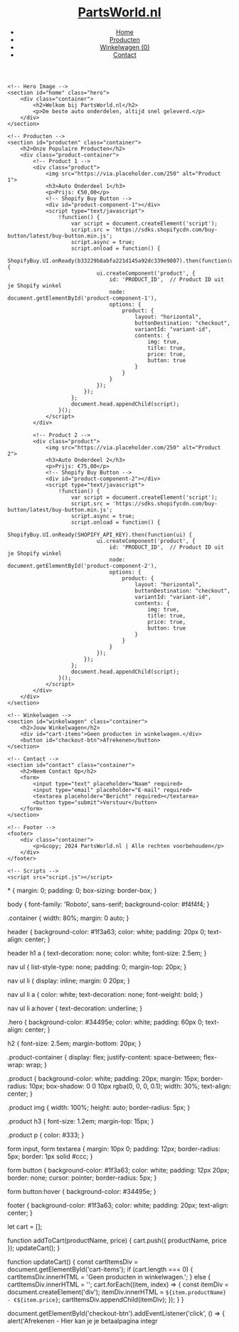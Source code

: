 <!DOCTYPE html>
<html lang="nl">
<head>
    <meta charset="UTF-8">
    <meta name="viewport" content="width=device-width, initial-scale=1.0">
    <title>PartsWorld.nl - Auto Onderdelen Webshop</title>
    <link href="https://fonts.googleapis.com/css2?family=Roboto:wght@400;700&display=swap" rel="stylesheet">
    <link rel="stylesheet" href="styles.css">
</head>
<body>
    <!-- Header -->
    <header>
        <div class="container">
            <h1><a href="/">PartsWorld.nl</a></h1>
            <nav>
                <ul>
                    <li><a href="#home">Home</a></li>
                    <li><a href="#producten">Producten</a></li>
                    <li><a href="#winkelwagen">Winkelwagen (0)</a></li>
                    <li><a href="#contact">Contact</a></li>
                </ul>
            </nav>
        </div>
    </header>

    <!-- Hero Image -->
    <section id="home" class="hero">
        <div class="container">
            <h2>Welkom bij PartsWorld.nl</h2>
            <p>De beste auto onderdelen, altijd snel geleverd.</p>
        </div>
    </section>

    <!-- Producten -->
    <section id="producten" class="container">
        <h2>Onze Populaire Producten</h2>
        <div class="product-container">
            <!-- Product 1 -->
            <div class="product">
                <img src="https://via.placeholder.com/250" alt="Product 1">
                <h3>Auto Onderdeel 1</h3>
                <p>Prijs: €50,00</p>
                <!-- Shopify Buy Button -->
                <div id="product-component-1"></div>
                <script type="text/javascript">
                    !function() {
                        var script = document.createElement('script');
                        script.src = 'https://sdks.shopifycdn.com/buy-button/latest/buy-button.min.js';
                        script.async = true;
                        script.onload = function() {
                            ShopifyBuy.UI.onReady(b33229b8abfa221d145a92dc339e9807).then(function(ui) {
                                ui.createComponent('product', {
                                    id: 'PRODUCT_ID',  // Product ID uit je Shopify winkel
                                    node: document.getElementById('product-component-1'),
                                    options: {
                                        product: {
                                            layout: "horizontal",
                                            buttonDestination: "checkout",
                                            variantId: "variant-id",
                                            contents: {
                                                img: true,
                                                title: true,
                                                price: true,
                                                button: true
                                            }
                                        }
                                    }
                                });
                            });
                        };
                        document.head.appendChild(script);
                    }();
                </script>
            </div>

            <!-- Product 2 -->
            <div class="product">
                <img src="https://via.placeholder.com/250" alt="Product 2">
                <h3>Auto Onderdeel 2</h3>
                <p>Prijs: €75,00</p>
                <!-- Shopify Buy Button -->
                <div id="product-component-2"></div>
                <script type="text/javascript">
                    !function() {
                        var script = document.createElement('script');
                        script.src = 'https://sdks.shopifycdn.com/buy-button/latest/buy-button.min.js';
                        script.async = true;
                        script.onload = function() {
                            ShopifyBuy.UI.onReady(SHOPIFY_API_KEY).then(function(ui) {
                                ui.createComponent('product', {
                                    id: 'PRODUCT_ID',  // Product ID uit je Shopify winkel
                                    node: document.getElementById('product-component-2'),
                                    options: {
                                        product: {
                                            layout: "horizontal",
                                            buttonDestination: "checkout",
                                            variantId: "variant-id",
                                            contents: {
                                                img: true,
                                                title: true,
                                                price: true,
                                                button: true
                                            }
                                        }
                                    }
                                });
                            });
                        };
                        document.head.appendChild(script);
                    }();
                </script>
            </div>
        </div>
    </section>

    <!-- Winkelwagen -->
    <section id="winkelwagen" class="container">
        <h2>Jouw Winkelwagen</h2>
        <div id="cart-items">Geen producten in winkelwagen.</div>
        <button id="checkout-btn">Afrekenen</button>
    </section>

    <!-- Contact -->
    <section id="contact" class="container">
        <h2>Neem Contact Op</h2>
        <form>
            <input type="text" placeholder="Naam" required>
            <input type="email" placeholder="E-mail" required>
            <textarea placeholder="Bericht" required></textarea>
            <button type="submit">Verstuur</button>
        </form>
    </section>

    <!-- Footer -->
    <footer>
        <div class="container">
            <p>&copy; 2024 PartsWorld.nl | Alle rechten voorbehouden</p>
        </div>
    </footer>

    <!-- Scripts -->
    <script src="script.js"></script>
</body>
</html>
* {
    margin: 0;
    padding: 0;
    box-sizing: border-box;
}

body {
    font-family: 'Roboto', sans-serif;
    background-color: #f4f4f4;
}

.container {
    width: 80%;
    margin: 0 auto;
}

header {
    background-color: #1f3a63;
    color: white;
    padding: 20px 0;
    text-align: center;
}

header h1 a {
    text-decoration: none;
    color: white;
    font-size: 2.5em;
}

nav ul {
    list-style-type: none;
    padding: 0;
    margin-top: 20px;
}

nav ul li {
    display: inline;
    margin: 0 20px;
}

nav ul li a {
    color: white;
    text-decoration: none;
    font-weight: bold;
}

nav ul li a:hover {
    text-decoration: underline;
}

.hero {
    background-color: #34495e;
    color: white;
    padding: 60px 0;
    text-align: center;
}

h2 {
    font-size: 2.5em;
    margin-bottom: 20px;
}

.product-container {
    display: flex;
    justify-content: space-between;
    flex-wrap: wrap;
}

.product {
    background-color: white;
    padding: 20px;
    margin: 15px;
    border-radius: 10px;
    box-shadow: 0 0 10px rgba(0, 0, 0, 0.1);
    width: 30%;
    text-align: center;
}

.product img {
    width: 100%;
    height: auto;
    border-radius: 5px;
}

.product h3 {
    font-size: 1.2em;
    margin-top: 15px;
}

.product p {
    color: #333;
}

form input, form textarea {
    margin: 10px 0;
    padding: 12px;
    border-radius: 5px;
    border: 1px solid #ccc;
}

form button {
    background-color: #1f3a63;
    color: white;
    padding: 12px 20px;
    border: none;
    cursor: pointer;
    border-radius: 5px;
}

form button:hover {
    background-color: #34495e;
}

footer {
    background-color: #1f3a63;
    color: white;
    padding: 20px;
    text-align: center;
}


let cart = [];

function addToCart(productName, price) {
    cart.push({ productName, price });
    updateCart();
}

function updateCart() {
    const cartItemsDiv = document.getElementById('cart-items');
    if (cart.length === 0) {
        cartItemsDiv.innerHTML = 'Geen producten in winkelwagen.';
    } else {
        cartItemsDiv.innerHTML = '';
        cart.forEach((item, index) => {
            const itemDiv = document.createElement('div');
            itemDiv.innerHTML = `${item.productName} - €${item.price}`;
            cartItemsDiv.appendChild(itemDiv);
        });
    }
}

document.getElementById('checkout-btn').addEventListener('click', () => {
    alert('Afrekenen - Hier kan je je betaalpagina integr

